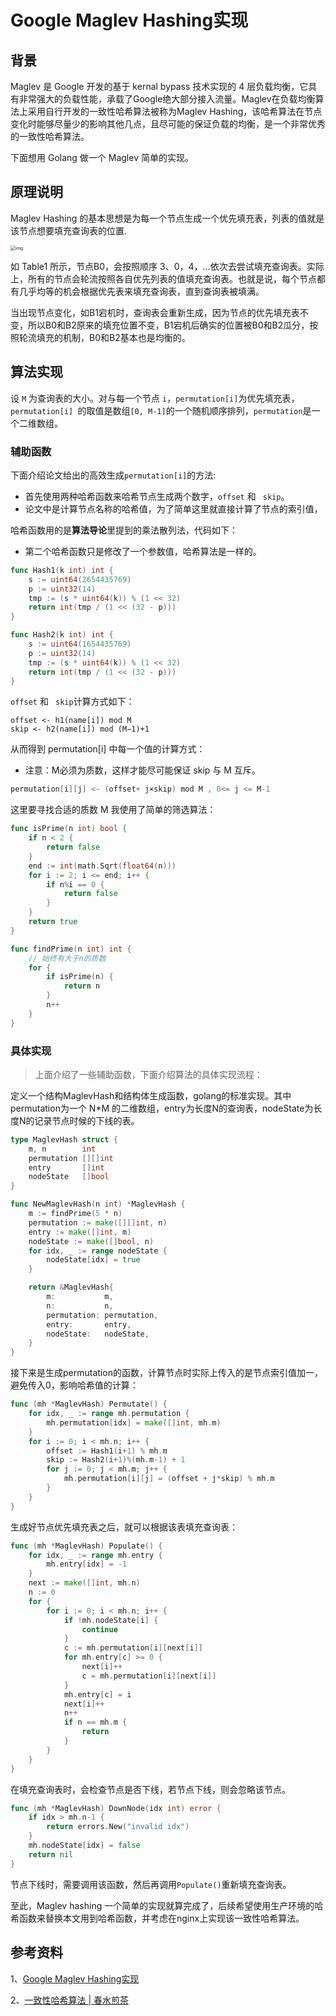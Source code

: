 # Google Maglev Hashing实现

## 背景

Maglev 是 Google 开发的基于 kernal bypass 技术实现的 4 层负载均衡，它具有非常强大的负载性能，承载了Google绝大部分接入流量。Maglev在负载均衡算法上采用自行开发的一致性哈希算法被称为Maglev Hashing，该哈希算法在节点变化时能够尽量少的影响其他几点，且尽可能的保证负载的均衡，是一个非常优秀的一致性哈希算法。

下面想用 Golang 做一个 Maglev 简单的实现。

## 原理说明

Maglev Hashing 的基本思想是为每一个节点生成一个优先填充表，列表的值就是该节点想要填充查询表的位置.

<img src="https://aliyun-typora-img.oss-cn-beijing.aliyuncs.com/imgs/202211181131381.png" alt="img" style="zoom: 50%;" />

如 Table1 所示，节点B0，会按照顺序 3、0，4，...依次去尝试填充查询表。实际上，所有的节点会轮流按照各自优先列表的值填充查询表。也就是说，每个节点都有几乎均等的机会根据优先表来填充查询表，直到查询表被填满。

当出现节点变化，如B1宕机时，查询表会重新生成，因为节点的优先填充表不变，所以B0和B2原来的填充位置不变，B1宕机后确实的位置被B0和B2瓜分，按照轮流填充的机制，B0和B2基本也是均衡的。

## 算法实现

设 `M` 为查询表的大小。对与每一个节点 `i`，`permutation[i]`为优先填充表，`permutation[i] `的取值是数组`[0, M-1]`的一个随机顺序排列，`permutation`是一个二维数组。

### 辅助函数

下面介绍论文给出的高效生成`permutation[i]`的方法:

- 首先使用两种哈希函数来哈希节点生成两个数字，`offset` 和 ` skip`。
- 论文中是计算节点名称的哈希值，为了简单这里就直接计算了节点的索引值，

哈希函数用的是**算法导论**里提到的乘法散列法，代码如下：

- 第二个哈希函数只是修改了一个参数值，哈希算法是一样的。

```go
func Hash1(k int) int {
    s := uint64(2654435769)
    p := uint32(14)
    tmp := (s * uint64(k)) % (1 << 32)
    return int(tmp / (1 << (32 - p)))
}

func Hash2(k int) int {
    s := uint64(1654435769)
    p := uint32(14)
    tmp := (s * uint64(k)) % (1 << 32)
    return int(tmp / (1 << (32 - p)))
}
```

`offset` 和 ` skip`计算方式如下：

```
offset <- h1(name[i]) mod M
skip <- h2(name[i]) mod (M−1)+1
```

从而得到 permutation[i] 中每一个值的计算方式：

- 注意：M必须为质数，这样才能尽可能保证 skip 与 M 互斥。

```c
permutation[i][j] <- (offset+ j×skip) mod M , 0<= j <= M-1
```


这里要寻找合适的质数 M 我使用了简单的筛选算法：

```go
func isPrime(n int) bool {
    if n < 2 {
        return false
    }
    end := int(math.Sqrt(float64(n)))
    for i := 2; i <= end; i++ {
        if n%i == 0 {
            return false
        }
    }
    return true
}

func findPrime(n int) int {
    // 始终有大于n的质数
    for {
        if isPrime(n) {
            return n
        }
        n++
    }
}
```

### 具体实现

> 上面介绍了一些辅助函数，下面介绍算法的具体实现流程：

定义一个结构MaglevHash和结构体生成函数，golang的标准实现。其中permutation为一个 N*M 的二维数组，entry为长度N的查询表，nodeState为长度N的记录节点时候的下线的表。

```go
type MaglevHash struct {
    m, n        int
    permutation [][]int
    entry       []int
    nodeState   []bool
}

func NewMaglevHash(n int) *MaglevHash {
    m := findPrime(5 * n)
    permutation := make([][]int, n)
    entry := make([]int, m)
    nodeState := make([]bool, n)
    for idx, _ := range nodeState {
        nodeState[idx] = true
    }

    return &MaglevHash{
        m:           m,
        n:           n,
        permutation: permutation,
        entry:       entry,
        nodeState:   nodeState,
    }
}
```



接下来是生成permutation的函数，计算节点时实际上传入的是节点索引值加一，避免传入0，影响哈希值的计算：

```go
func (mh *MaglevHash) Permutate() {
    for idx, _ := range mh.permutation {
        mh.permutation[idx] = make([]int, mh.m)
    }
    for i := 0; i < mh.n; i++ {
        offset := Hash1(i+1) % mh.m
        skip := Hash2(i+1)%(mh.m-1) + 1
        for j := 0; j < mh.m; j++ {
            mh.permutation[i][j] = (offset + j*skip) % mh.m
        }
    }
}
```

生成好节点优先填充表之后，就可以根据该表填充查询表：

```go
func (mh *MaglevHash) Populate() {
    for idx, _ := range mh.entry {
        mh.entry[idx] = -1
    }
    next := make([]int, mh.n)
    n := 0
    for {
        for i := 0; i < mh.n; i++ {
            if !mh.nodeState[i] {
                continue
            }
            c := mh.permutation[i][next[i]]
            for mh.entry[c] >= 0 {
                next[i]++
                c = mh.permutation[i][next[i]]
            }
            mh.entry[c] = i
            next[i]++
            n++
            if n == mh.m {
                return
            }
        }
    }
}
```

在填充查询表时，会检查节点是否下线，若节点下线，则会忽略该节点。

```go
func (mh *MaglevHash) DownNode(idx int) error {
    if idx > mh.n-1 {
        return errors.New("invalid idx")
    }
    mh.nodeState[idx] = false
    return nil
}
```

节点下线时，需要调用该函数，然后再调用`Populate()`重新填充查询表。

至此，Maglev hashing 一个简单的实现就算完成了，后续希望使用生产环境的哈希函数来替换本文用到哈希函数，并考虑在nginx上实现该一致性哈希算法。



## 参考资料

1、[Google Maglev Hashing实现](https://www.jianshu.com/p/9a9b269e68f7)

2、[一致性哈希算法 | 春水煎茶](https://writings.sh/post/consistent-hashing-algorithms-part-1-the-problem-and-the-concept)